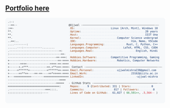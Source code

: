## <a target="_blank" href="https://ujjwal238.github.io/Ujjwal238/">Portfolio here</a> 

<a href="https://github.com/Ujjwal238/Ujjwal238">
  <picture>
    <source media="(prefers-color-scheme: dark)" srcset="https://raw.githubusercontent.com/Ujjwal238/Ujjwal238/main/dark_mode.svg">
    <img alt="Ujjwal's GitHub Profile README" src="https://raw.githubusercontent.com/Ujjwal238/Ujjwal238/main/light_mode.svg">
  </picture>
</a>
